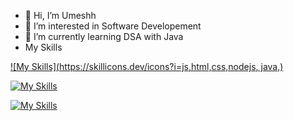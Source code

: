 - 👋 Hi, I’m Umeshh
- 👀 I’m interested in Software Developement 
- 🌱 I’m currently learning DSA with Java
-   My Skills
    
[![My Skills](https://skillicons.dev/icons?i=js,html,css,nodejs, java,)](https://skillicons.dev)

[![My Skills](https://skillicons.dev/icons?i=java,python,c,c++&theme=light)](https://skillicons.dev)

[![My Skills](https://skillicons.dev/icons?i=,Rust,php,react,git,github&perline=3)](https://skillicons.dev)



<!---
umesh7711/umesh7711 is a ✨ special ✨ repository because its `README.md` (this file) appears on your GitHub profile.
You can click the Preview link to take a look at your changes.
--->
